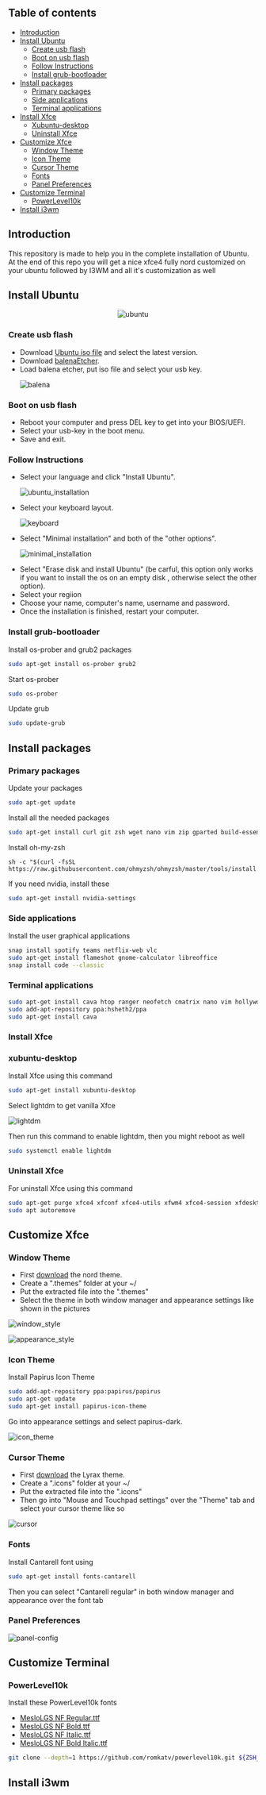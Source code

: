 ## Table of contents

* [Introduction](#introduction)
* [Install Ubuntu](#install-ubuntu)
  * [Create usb flash](#create-usb-flash)
  * [Boot on usb flash](#boot-on-usb-flash)
  * [Follow Instructions](#follow-instructions)
  * [Install grub-bootloader](#install-grub-bootloader)
* [Install packages](#install-packages)
  * [Primary packages](#primary-packages)
  * [Side applications](#side-applications)
  * [Terminal applications](#terminal-applications)
* [Install Xfce](#install-xfce)
  * [Xubuntu-desktop](#xubuntu-desktop)
  * [Uninstall Xfce](#uninstall-xfce)
* [Customize Xfce](#customize-xfce)
  * [Window Theme](#window-theme)
  * [Icon Theme](#icon-theme)
  * [Cursor Theme](#cursor-theme)
  * [Fonts](#fonts)
  * [Panel Preferences](#panel-preferences)
* [Customize Terminal](#customize-terminal)
  * [PowerLevel10k](#powerlevel10k)
* [Install i3wm](#custom-i3wm)

## Introduction
This repository is made to help you in the complete installation of Ubuntu. At the end of this repo you will get a nice xfce4 fully nord customized on your ubuntu followed by I3WM and all it's customization as well
## Install Ubuntu
<p align="center"><img src="/screens/ubuntu.png" alt="ubuntu"></p>

### Create usb flash
 - Download [Ubuntu iso file](https://ubuntu.com/#download) and select the latest version.
 - Download [balenaEtcher](https://www.balena.io/etcher/).
 - Load balena etcher, put iso file and select your usb key.<p align="left"><img src="/screens/balena.png" alt="balena"></p>
### Boot on usb flash
 - Reboot your computer and press DEL key to get into your BIOS/UEFI.
 - Select your usb-key in the boot menu.
 - Save and exit.
### Follow Instructions
 - Select your language and click "Install Ubuntu".<p align="left"><img src="/screens/ubuntu_installation.png" alt="ubuntu_installation"></p>
 - Select your keyboard layout. <p align="left"><img src="/screens/keyboard_layout.png" alt="keyboard"></p>
 - Select "Minimal installation" and both of the "other options". <p align="left"><img src="/screens/minimal_installation.png" alt="minimal_installation"></p>
 - Select "Erase disk and install Ubuntu" (be carful, this option only works if you want to install the os on an empty disk , otherwise select the other option).
 - Select your regiion
 - Choose your name, computer's name, username and password.
 - Once the installation is finished, restart your computer.

### Install grub-bootloader

Install os-prober and grub2 packages 
~~~ sh
sudo apt-get install os-prober grub2
~~~
Start os-prober
~~~ sh
sudo os-prober
~~~
Update grub
~~~ sh
sudo update-grub
~~~

## Install packages

### Primary packages
Update your packages
~~~ sh
sudo apt-get update
~~~
Install all the needed packages
~~~ sh
sudo apt-get install curl git zsh wget nano vim zip gparted build-essential locate snap xarchiver gdebi
~~~
Install oh-my-zsh
~~~
sh -c "$(curl -fsSL https://raw.githubusercontent.com/ohmyzsh/ohmyzsh/master/tools/install.sh)"
~~~
If you need nvidia, install these
~~~ sh
sudo apt-get install nvidia-settings
~~~

### Side applications
Install the user graphical applications 
~~~ sh
snap install spotify teams netflix-web vlc
sudo apt-get install flameshot gnome-calculator libreoffice
snap install code --classic
~~~

### Terminal applications
~~~ sh
sudo apt-get install cava htop ranger neofetch cmatrix nano vim hollywood sl
sudo add-apt-repository ppa:hsheth2/ppa
sudo apt-get install cava
~~~

### Install Xfce
### xubuntu-desktop
Install Xfce using this command
~~~ sh
sudo apt-get install xubuntu-desktop
~~~
Select lightdm to get vanilla Xfce <p align="left"><img src="/screens/configure_xfce_lightdm.png" alt="lightdm"></p>
Then run this command to enable lightdm, then you might reboot as well 
~~~ sh
sudo systemctl enable lightdm
~~~
### Uninstall Xfce
For uninstall Xfce using this command
~~~ sh
sudo apt-get purge xfce4 xfconf xfce4-utils xfwm4 xfce4-session xfdesktop4 exo-utils xfce4-panel xfce4-terminal  thunar gdm3
sudo apt autoremove
~~~
## Customize Xfce

### Window Theme
- First [download](https://www.gnome-look.org/p/1267246/) the nord theme.
- Create a ".themes" folder at your ~/
- Put the extracted file into the ".themes"
- Select the theme in both window manager and appearance settings like shown in the pictures
<p align="left"><img src="/screens/window_manager_style.png" alt="window_style"></p>
<p align="left"><img src="/screens/appearance_style.png " alt="appearance_style"></p>

### Icon Theme
Install Papirus Icon Theme
~~~ sh
sudo add-apt-repository ppa:papirus/papirus
sudo apt-get update
sudo apt-get install papirus-icon-theme
~~~
Go into appearance settings and select papirus-dark. 
<p align="left"><img src="/screens/icon_theme.png" alt="icon_theme"></p>

### Cursor Theme
- First [download](https://www.pling.com/p/1505683/) the Lyrax theme.
- Create a ".icons" folder at your ~/
- Put the extracted file into the ".icons"
- Then go into "Mouse and Touchpad settings" over the "Theme" tab and select your cursor theme like so
<p align="left"><img src="/screens/cursor.png" alt="cursor"></p>

### Fonts
Install Cantarell font using 
~~~ sh
sudo apt-get install fonts-cantarell
~~~
Then you can select "Cantarell regular" in both window manager and appearance over the font tab

### Panel Preferences

<p align="left"><img src="/screens/panel_config.png" alt="panel-config"></p>
    
    
## Customize Terminal

### PowerLevel10k
Install these PowerLevel10k fonts 
- [MesloLGS NF Regular.ttf](https://github.com/romkatv/powerlevel10k-media/raw/master/MesloLGS%20NF%20Regular.ttf)
- [MesloLGS NF Bold.ttf](https://github.com/romkatv/powerlevel10k-media/raw/master/MesloLGS%20NF%20Bold.ttf)
- [MesloLGS NF Italic.ttf](https://github.com/romkatv/powerlevel10k-media/raw/master/MesloLGS%20NF%20Italic.ttf)
- [MesloLGS NF Bold Italic.ttf]( https://github.com/romkatv/powerlevel10k-media/raw/master/MesloLGS%20NF%20Bold%20Italic.ttf)

~~~ sh
git clone --depth=1 https://github.com/romkatv/powerlevel10k.git ${ZSH_CUSTOM:-$HOME/.oh-my-zsh/custom}/themes/powerlevel10k
~~~

## Install i3wm

